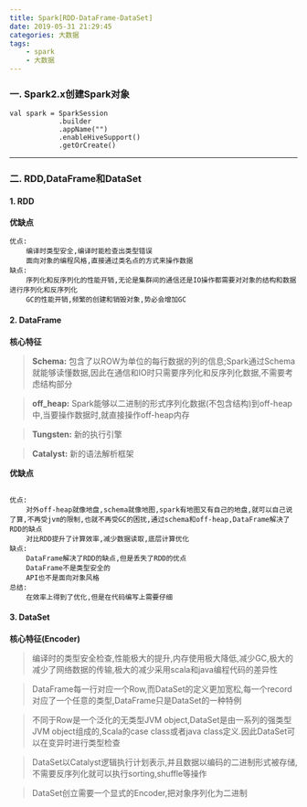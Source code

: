 ```yaml
---
title: Spark[RDD-DataFrame-DataSet]
date: 2019-05-31 21:29:45
categories: 大数据
tags: 
    - spark
    - 大数据
---
```

### 一. Spark2.x创建Spark对象
```
val spark = SparkSession
            .builder
            .appName("")
            .enableHiveSupport()
            .getOrCreate()
```
---
<!-- more -->
### 二. RDD,DataFrame和DataSet
#### 1. RDD
**优缺点**
```
优点:
    编译时类型安全,编译时能检查出类型错误
    面向对象的编程风格,直接通过类名点的方式来操作数据
缺点:
    序列化和反序列化的性能开销,无论是集群间的通信还是IO操作都需要对对象的结构和数据进行序列化和反序列化
    GC的性能开销,频繁的创建和销毁对象,势必会增加GC
```

#### 2. DataFrame
**核心特征**
> **Schema:** 
    包含了以ROW为单位的每行数据的列的信息;Spark通过Schema就能够读懂数据,因此在通信和IO时只需要序列化和反序列化数据,不需要考虑结构部分

> **off_heap:** 
    Spark能够以二进制的形式序列化数据(不包含结构)到off-heap中,当要操作数据时,就直接操作off-heap内存

> **Tungsten:**
    新的执行引擎

> **Catalyst:** 
    新的语法解析框架

**优缺点**
```

优点:
    对外off-heap就像地盘,schema就像地图,spark有地图又有自己的地盘,就可以自己说了算,不再受jvm的限制,也就不再受GC的困扰,通过schema和off-heap,DataFrame解决了RDD的缺点
    对比RDD提升了计算效率,减少数据读取,底层计算优化
缺点:
    DataFrame解决了RDD的缺点,但是丢失了RDD的优点
    DataFrame不是类型安全的
    API也不是面向对象风格
总结:
    在效率上得到了优化,但是在代码编写上需要仔细
```

#### 3. DataSet
**核心特征(Encoder)**
> 编译时的类型安全检查,性能极大的提升,内存使用极大降低,减少GC,极大的减少了网络数据的传输,极大的减少采用scala和java编程代码的差异性

> DataFrame每一行对应一个Row,而DataSet的定义更加宽松,每一个record对应了一个任意的类型,DataFrame只是DataSet的一种特例

> 不同于Row是一个泛化的无类型JVM object,DataSet是由一系列的强类型JVM object组成的,Scala的case class或者java class定义.因此DataSet可以在变异时进行类型检查

> DataSet以Catalyst逻辑执行计划表示,并且数据以编码的二进制形式被存储,不需要反序列化就可以执行sorting,shuffle等操作

> DataSet创立需要一个显式的Encoder,把对象序列化为二进制